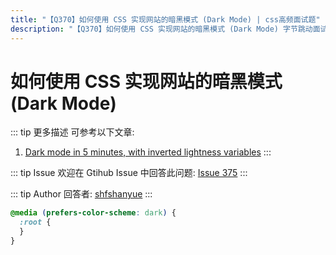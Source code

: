 ```yaml
---
title: "【Q370】如何使用 CSS 实现网站的暗黑模式 (Dark Mode) | css高频面试题"
description: "【Q370】如何使用 CSS 实现网站的暗黑模式 (Dark Mode) 字节跳动面试题、阿里腾讯面试题、美团小米面试题。"
---
```


# 如何使用 CSS 实现网站的暗黑模式 (Dark Mode)

::: tip 更多描述
可参考以下文章:

1. [Dark mode in 5 minutes, with inverted lightness variables](https://lea.verou.me/2021/03/inverted-lightness-variables/)
   :::

::: tip Issue
欢迎在 Gtihub Issue 中回答此问题: [Issue 375](https://github.com/shfshanyue/Daily-Question/issues/375)
:::

::: tip Author
回答者: [shfshanyue](https://github.com/shfshanyue)
:::

```css
@media (prefers-color-scheme: dark) {
  :root {
  }
}
```
